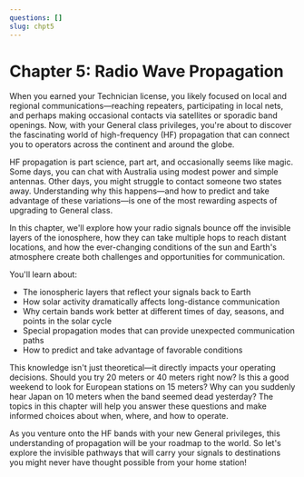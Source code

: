 ```yaml
---
questions: []
slug: chpt5
---
```


# Chapter 5: Radio Wave Propagation

When you earned your Technician license, you likely focused on local and regional communications—reaching repeaters, participating in local nets, and perhaps making occasional contacts via satellites or sporadic band openings. Now, with your General class privileges, you're about to discover the fascinating world of high-frequency (HF) propagation that can connect you to operators across the continent and around the globe.

HF propagation is part science, part art, and occasionally seems like magic. Some days, you can chat with Australia using modest power and simple antennas. Other days, you might struggle to contact someone two states away. Understanding why this happens—and how to predict and take advantage of these variations—is one of the most rewarding aspects of upgrading to General class.

In this chapter, we'll explore how your radio signals bounce off the invisible layers of the ionosphere, how they can take multiple hops to reach distant locations, and how the ever-changing conditions of the sun and Earth's atmosphere create both challenges and opportunities for communication.

You'll learn about:
- The ionospheric layers that reflect your signals back to Earth
- How solar activity dramatically affects long-distance communication
- Why certain bands work better at different times of day, seasons, and points in the solar cycle
- Special propagation modes that can provide unexpected communication paths
- How to predict and take advantage of favorable conditions

This knowledge isn't just theoretical—it directly impacts your operating decisions. Should you try 20 meters or 40 meters right now? Is this a good weekend to look for European stations on 15 meters? Why can you suddenly hear Japan on 10 meters when the band seemed dead yesterday? The topics in this chapter will help you answer these questions and make informed choices about when, where, and how to operate.

As you venture onto the HF bands with your new General privileges, this understanding of propagation will be your roadmap to the world. So let's explore the invisible pathways that will carry your signals to destinations you might never have thought possible from your home station!
